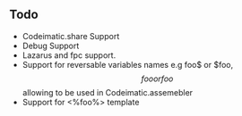 ## Todo

* Codeimatic.share Support
* Debug Support
* Lazarus and fpc support.
* Support for reversable variables names e.g foo$ or $foo, $$foo or foo$$ allowing to be used in Codeimatic.assemebler
* Support for <%foo%> template 


  